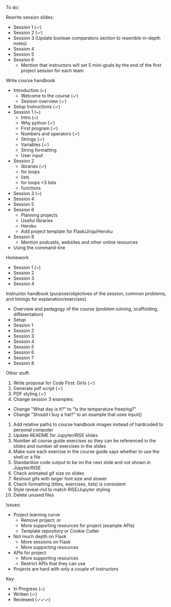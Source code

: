 To do:

Rewrite session slides:
  - Session 1 (✓)
  - Session 2 (✓)
  - Session 3 (Update boolean comparators section to resemble in-depth notes)
  - Session 4
  - Session 5
  - Session 6
    - Mention that instructors will set 5 mini-goals by the end of the first project session for each team

Write course handbook
  - Introduction (~)
    - Welcome to the course (✓)
    - Sesison overview (✓)
  - Setup Instructions (✓)
  - Session 1 (~)
    - Intro (~)
    - Why python (✓)
    - First program (✓)
    - Numbers and operators (✓)
    - Strings (✓)
    - Variables (✓)
    - String formatting
    - User input
  - Session 2
    - libraries (✓)
    - for loops
    - lists
    - for loops <3 lists
    - functions
  - Session 3 (~)
  - Session 4
  - Session 5
  - Session 6
    - Planning projects
    - Useful libraries
    - Heroku
    - Add project template for Flask/Jinja/Heroku
  - Session 8 
    - Mention podcasts, websites and other online resources
  - Using the command-line

Homework
  - Session 1 (~)
  - Session 2 
  - Session 3 
  - Session 4

Instructor handbook (purpose/objectives of the session, common problems, and timings for explanation/exercises)
  - Overview and pedagogy of the course (problem solving, scaffolding, differentation)
  - Setup
  - Session 1
  - Session 2
  - Session 3
  - Session 4
  - Session 5
  - Session 6
  - Session 7 
  - Session 8

Other stuff:
1. Write proposal for Code First: Girls (✓)
1. Generate pdf script (✓)
1. PDF styling (✓)
1. Change session 3 examples: 
  - Change "What day is it?" to "Is the temperature freezing?"
  - Change "Should I buy a hat?" to an example that uses input() 
1. Add relative paths to course handbook images instead of hardcoded to personal computer
1. Update README for Jupyter/RISE slides
1. Number all course guide exercises so they can be referenced in the slides and number all exercises in the slides
1. Make sure each exercise in the course guide says whether to use the shell or a file
1. Standardise code output to be on the next slide and not shown in Jupyter/RISE
1. Check animated gif size on slides
1. Reshoot gifs with larger font size and slower
1. Check formatting (titles, exercises, lists) is consistent
1. Style reveal-md to match RISE/Jupyter styling
1. Delete unused files

Issues:
- Project learning curve
  - Remove project; or
  - More supporting resources for project (example APIs)
  - Template repository or Cookie Cutter
- Not much depth on Flask
  - More sessions on Flask
  - More supporting resources
- APIs for project
  - More supporting resources
  - Restrict APIs that they can use
- Projects are hard with only a couple of instructors
  
Key:
- In Progress (~)
- Written (✓)
- Reviewed (✓✓✓)